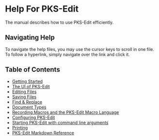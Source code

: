# Help For PKS-Edit

The manual describes how to use PKS-Edit efficiently.

## Navigating Help

To navigate the help files, you may use the cursor keys to scroll in one file. To follow a hyperlink,
simply navigate over the link and click it.

## Table of Contents

- [Getting Started](getting_started.md)
- [The UI of PKS-Edit](pksedit_ui.md)
- [Editing Files](editing_files.md)
- [Saving Files](saving_files.md)
- [Find & Replace](find_replace.md)
- [Document Types](document_types.md)
- [Recording Macros and the PKS-Edit Macro Language](macro_language.md)
- [Configuring PKS-Edit](configuration.md)
- [Starting PKS-Edit with command line arguments](commandline.md)
- [Printing](printing.md)
- [PKS-Edit Markdown Reference](../markdown.md)

